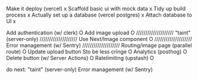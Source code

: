 

 Make it deploy (vercel) x
 Scaffold basic ui with mock data x
 Tidy up build process x
 Actually set up a database (vercel postgres) x
 Attach database to UI x

 Add authentication (w/ clerk) O
 Add image upload O
////////////////////
 "taint" (server-only)
////////////////////
 Use Next/Image component O
////////////////////
 Error management (w/ Sentry)
////////////////////
 Routing/image page (parallel route) O
 Update upload button Sto be less cringe O
 Analytics (posthog) O
 Delete button (w/ Server Actions) O
 Ratelimiting (upstash) O

 do next:
"taint" (server-only)
Error management (w/ Sentry)